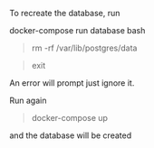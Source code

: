 To recreate the database, run 

docker-compose run database bash
> rm -rf /var/lib/postgres/data

> exit

An error will prompt just ignore it.

Run again 
> docker-compose up

and the database will be created
